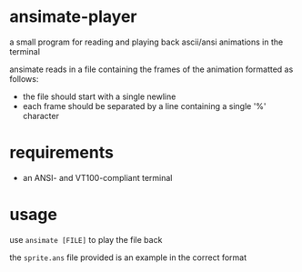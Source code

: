 # ansimate-player
a small program for reading and playing back ascii/ansi animations in the terminal

ansimate reads in a file containing the frames of the animation formatted as follows:

- the file should start with a single newline
- each frame should be separated by a line containing a single '%' character

# requirements
- an ANSI- and VT100-compliant terminal

# usage
use `ansimate [FILE]` to play the file back

the `sprite.ans` file provided is an example in the correct format
